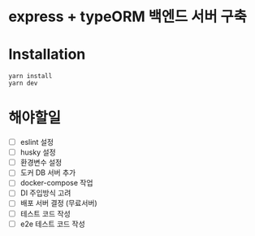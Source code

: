# express + typeORM 백엔드 서버 구축

# Installation
```
yarn install
yarn dev
```


# 해야할일
- [ ] eslint 설정
- [ ] husky 설정
- [ ] 환경변수 설정
- [ ] 도커 DB 서버 추가
- [ ] docker-compose 작업
- [ ] DI 주입방식 고려
- [ ] 배포 서버 결정 (무료서버)
- [ ] 테스트 코드 작성
- [ ] e2e 테스트 코드 작성

